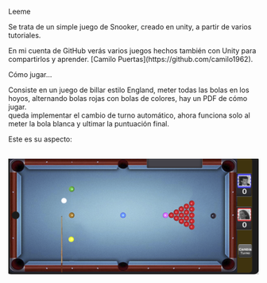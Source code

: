 <p>Leeme</p>
<p>Se trata de un simple juego de Snooker, creado en unity, a partir de varios tutoriales.</p>
<p>En mi cuenta de GitHub ver&aacute;s varios juegos hechos tambi&eacute;n con Unity para compartirlos y aprender. [Camilo Puertas](https://github.com/camilo1962).</p>
<p>C&oacute;mo jugar...</p>
<p>Consiste en un juego de billar estilo England, meter todas las bolas en los hoyos, alternando bolas rojas con bolas de colores, hay un PDF de c&oacute;mo jugar.<br />queda implementar el cambio de turno autom&aacute;tico, ahora funciona solo al meter la bola blanca y ultimar la puntuaci&oacute;n final.</p>
<p>Este es su aspecto:<br /><br /></p>
<p><img src="https://github.com/camilo1962/Snooker/blob/main/Imagen.png" alt="" /></p>
